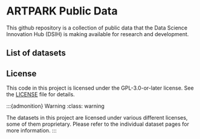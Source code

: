 # ARTPARK Public Data

This github repository is a collection of public data that the Data Science Innovation Hub (DSIH) is making available for research and development.

## List of datasets

## License

This code in this project is licensed under the GPL-3.0-or-later license. See the [LICENSE](LICENSE) file for details.


:::{admonition} Warning
:class: warning

The datasets in this project are licensed under various different licenses, some of them proprietary. Please refer to the individual dataset pages for more information.
:::